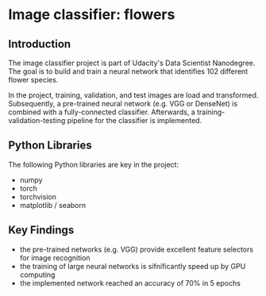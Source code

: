 # Image classifier: flowers


## Introduction
The image classifier project is part of Udacity's Data Scientist Nanodegree. The goal is to build and train a neural network that identifies 102 different flower species.

In the project, training, validation, and test images are load and transformed. Subsequently, a pre-trained neural network (e.g. VGG or DenseNet) is combined with a fully-connected classifier. Afterwards, a training-validation-testing pipeline for the classifier is implemented.

## Python Libraries
The following Python libraries are key in the project:
* numpy
* torch
* torchvision
* matplotlib / seaborn


## Key Findings
* the pre-trained networks (e.g. VGG) provide excellent feature selectors for image recognition
* the training of large neural networks is sifnificantly speed up by GPU computing
* the implemented network reached an accuracy of 70% in 5 epochs

